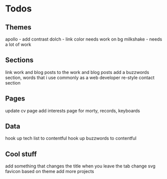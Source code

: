 # Todos

## Themes

apollo - add contrast
dolch - link color needs work on bg
milkshake - needs a lot of work

## Sections

link work and blog posts to the work and blog posts
add a buzzwords section, words that i use commonly as a web developer
re-style contact section

## Pages

update cv page
add interests page for morty, records, keyboards

## Data

<!-- hook up homepage brags to contentful -->
hook up tech list to contentful
hook up buzzwords to contentful

## Cool stuff

add something that changes the title when you leave the tab
change svg favicon based on theme
add more projects


<!-- 
    <li class="text-lg mb-6 flex flex-row items-center">
      <svg
        width="24"
        height="24"
        viewBox="0 0 24 24"
        fill="none"
        class="mr-4 hover:text-theme-link transition-colors duration-75 flex-shrink-0"
        xmlns="http://www.w3.org/2000/svg"
      >
        <path d="M13 14H11V16H13V14Z" fill="currentColor" />
        <path
          fill-rule="evenodd"
          clip-rule="evenodd"
          d="M8 7C8 5.89543 8.89543 5 10 5H14C15.1046 5 16 5.89543 16 7V17C16 18.1046 15.1046 19 14 19H10C8.89543 19 8 18.1046 8 17V7ZM10 7H14V17H10V7Z"
          fill="currentColor"
        />
        <path d="M18 9H20V15H18V9Z" fill="currentColor" />
        <path d="M0 14H2V10H0V14Z" fill="currentColor" />
        <path d="M6 15H4V9H6V15Z" fill="currentColor" />
        <path d="M24 10H22V14H24V10Z" fill="currentColor" />
      </svg>
      <p>
        I worked as a
        <em>web developer</em> at
        <a
          href="https://www.strivemedia.com"
          target="_blank"
          class="text-theme-link underline hover:text-theme-link-hover hover:no-underline"
        >Strive Media</a>. Call them, they'll tell you.
      </p>
    </li>
    <li class="text-lg mb-6 flex flex-row items-center">
      <svg
        width="24"
        height="24"
        viewBox="0 0 24 24"
        fill="none"
        class="mr-4 hover:text-theme-link transition-colors duration-75 flex-shrink-0"
        xmlns="http://www.w3.org/2000/svg"
      >
        <path d="M7 18H17V16H7V18Z" fill="currentColor" />
        <path d="M17 14H7V12H17V14Z" fill="currentColor" />
        <path d="M7 10H11V8H7V10Z" fill="currentColor" />
        <path
          fill-rule="evenodd"
          clip-rule="evenodd"
          d="M6 2C4.34315 2 3 3.34315 3 5V19C3 20.6569 4.34315 22 6 22H18C19.6569 22 21 20.6569 21 19V9C21 5.13401 17.866 2 14 2H6ZM6 4H13V9H19V19C19 19.5523 18.5523 20 18 20H6C5.44772 20 5 19.5523 5 19V5C5 4.44772 5.44772 4 6 4ZM15 4.10002C16.6113 4.4271 17.9413 5.52906 18.584 7H15V4.10002Z"
          fill="currentColor"
        />
      </svg>
      <p>
        I have also worked as a
        <em>web developer</em> for some other folks, you can
        <nuxt-link
          to="/cv"
          class="text-theme-link underline hover:text-theme-link-hover hover:no-underline"
        >check my resume</nuxt-link>, it's all legit.
      </p>
    </li>
    <li class="text-lg mb-6 flex flex-row items-center">
      <svg
        width="24"
        height="24"
        viewBox="0 0 24 24"
        fill="none"
        class="mr-4 hover:text-theme-link transition-colors duration-75 flex-shrink-0"
        xmlns="http://www.w3.org/2000/svg"
      >
        <path
          fill-rule="evenodd"
          clip-rule="evenodd"
          d="M11 19V22H13V19H14C16.2091 19 18 17.2091 18 15C18 12.7909 16.2091 11 14 11H13V7H15V9H17V5H13V2H11V5H10C7.79086 5 6 6.79086 6 9C6 11.2091 7.79086 13 10 13H11V17H9V15H7V19H11ZM13 17H14C15.1046 17 16 16.1046 16 15C16 13.8954 15.1046 13 14 13H13V17ZM11 11V7H10C8.89543 7 8 7.89543 8 9C8 10.1046 8.89543 11 10 11H11Z"
          fill="currentColor"
        />
      </svg>
      <p>
        I am currently
        <nuxt-link
          :to="{
            name: 'contact',
            params: {
              goTo: 'job'
            }
          }"
          class="text-theme-link underline hover:text-theme-link-hover hover:no-underline"
        >accepting new clients</nuxt-link> as a
        <em>web developer</em>. Seriously, why else would I be doing that?
      </p>
    </li>
    <li class="text-lg mb-6 flex flex-row items-center">
      <svg
        width="24"
        height="24"
        viewBox="0 0 24 24"
        fill="none"
        class="mr-4 hover:text-theme-link transition-colors duration-75 flex-shrink-0"
        xmlns="http://www.w3.org/2000/svg"
      >
        <path
          d="M9 3C7.89543 3 7 3.89543 7 5C7 5.74028 7.4022 6.38663 8 6.73244V17.2676C7.4022 17.6134 7 18.2597 7 19C7 20.1046 7.89543 21 9 21C9.74028 21 10.3866 20.5978 10.7324 20H11.9585C14.1676 20 15.9585 18.2091 15.9585 16V14.7324C16.5563 14.3866 16.9585 13.7403 16.9585 13C16.9585 11.8954 16.0631 11 14.9585 11C13.8539 11 12.9585 11.8954 12.9585 13C12.9585 13.7403 13.3607 14.3866 13.9585 14.7324V16C13.9585 17.1046 13.0631 18 11.9585 18H10.7324C10.5568 17.6964 10.3036 17.4432 10 17.2676V6.73244C10.5978 6.38663 11 5.74028 11 5C11 3.89543 10.1046 3 9 3Z"
          fill="currentColor"
        />
      </svg>
      <p>
        I share my
        <em>web development code</em> that I have written on
        <a
          href="https://github.com/tylerpetz"
          target="_blank"
          class="text-theme-link underline hover:text-theme-link-hover hover:no-underline"
        >my github account</a>. This is like a dead giveaway that I'm a web developer.
      </p>
    </li> -->

